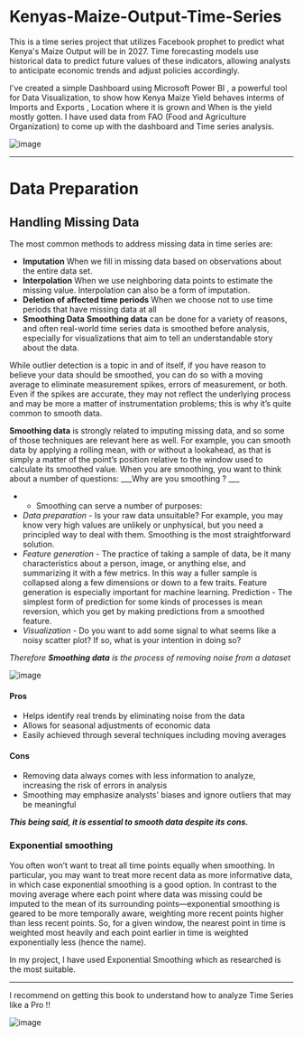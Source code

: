 # Kenyas-Maize-Output-Time-Series
This is a time series project that utilizes Facebook prophet to predict what Kenya's Maize Output will be in 2027.
Time forecasting models use historical data to predict future values of these indicators, allowing analysts to anticipate economic trends and adjust policies accordingly.

I've created a simple Dashboard using Microsoft Power BI , a powerful tool for Data Visualization, to show how Kenya Maize Yield 
behaves interms of Imports and Exports , Location where it is grown and When is the yield mostly gotten. I have used data from FAO
(Food and Agriculture Organization) to come up with the dashboard and Time series analysis.

![image](https://user-images.githubusercontent.com/63351043/230066193-4e79fbc5-46d2-4f1a-a881-a90b404944b1.png)

- - - -

# Data Preparation 

## Handling Missing Data 
The most common methods to address missing data in time series are: 
- **Imputation**
When we fill in missing data based on observations about the entire data set.
- **Interpolation**
When we use neighboring data points to estimate the missing value. Interpolation can also be a form of imputation.
- **Deletion of affected time periods**
When we choose not to use time periods that have missing data at all
- **Smoothing Data**
__Smoothing data__ can be done for a variety of reasons, and often real-world time series data is smoothed before analysis, especially for visualizations that aim to tell an understandable story about the data. 

While outlier detection is a topic in and of itself, if you have reason to believe your data should be smoothed, you can do so with a moving average to eliminate measurement spikes, errors of measurement, or both. Even if the spikes are accurate, they
may not reflect the underlying process and may be more a matter of instrumentation problems; this is why it’s quite common to smooth data.

__Smoothing data__ is strongly related to imputing missing data, and so some of those techniques are relevant here as well. For example, you can smooth data by applying a rolling mean, with or without a lookahead, as that is simply a matter of the point’s
position relative to the window used to calculate its smoothed value.
When you are smoothing, you want to think about a number of questions:
___Why are you smoothing ? ___ 

- - Smoothing can serve a number of purposes: 
- *Data preparation* - Is your raw data unsuitable? For example, you may know very high values are unlikely or unphysical, but you need a principled way to deal with them. Smoothing is the most straightforward solution.
- *Feature generation* - The practice of taking a sample of data, be it many characteristics about a person, image, or anything else, and summarizing it with a few metrics. In this way a fuller sample is collapsed along a few dimensions or down to a few
traits. Feature generation is especially important for machine learning.
Prediction - The simplest form of prediction for some kinds of processes is mean reversion, which you get by making predictions from a smoothed feature.
- *Visualization* - Do you want to add some signal to what seems like a noisy scatter plot? If so, what is your intention in doing so?

*Therefore __Smoothing data__ is the process of removing noise from a dataset*

![image](https://www.investopedia.com/thmb/AlWZjs7tasYiBJGyzVOl1cObsKU=/750x0/filters:no_upscale():max_bytes(150000):strip_icc():format(webp)/dotdash_Final_Strategies_Applications_Behind_The_50_Day_EMA_INTC_AAPL_Jul_2020-03-4913804fedb2488aa6a3e60de37baf4d.jpg)

#### Pros 
- Helps identify real trends by eliminating noise from the data 
- Allows for seasonal adjustments of economic data 
- Easily achieved through several techniques including moving averages 
#### Cons
- Removing data always comes with less information to analyze, increasing the risk of errors in analysis
- Smoothing may emphasize analysts' biases and ignore outliers that may be meaningful

***This being said, it is essential to smooth data despite its cons.***

### Exponential smoothing

You often won’t want to treat all time points equally when smoothing. In particular, you may want to treat more recent data as more informative data, in which case exponential smoothing is a good option. In contrast to the moving average where each point where data was missing could be imputed to the mean of its surrounding points—exponential smoothing is geared to be more temporally aware, weighting more recent points higher than less recent points. So, for a given window, the nearest point in time is weighted most heavily and each point earlier in time is weighted exponentially less (hence the name).

In my project, I have used Exponential Smoothing which as researched is the most suitable.

- - - - 

I recommend on getting this book to understand how to analyze Time Series like a Pro !!

![image](https://user-images.githubusercontent.com/63351043/231533189-1ebbbe73-c3cf-4dab-b1e4-29acbf147d1c.png)
